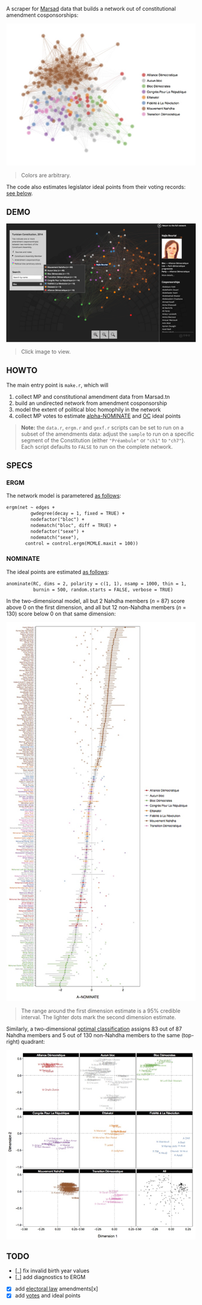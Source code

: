 A scraper for [Marsad](http://www.marsad.tn) data that builds a network out of constitutional amendment cosponsorships:

![](plots/constitution_network.jpg)

> Colors are arbitrary.

The code also estimates legislator ideal points from their voting records: [see below](#nominate).

## DEMO

[![](plots/demo.png)](http://briatte.org/marsad/)

> Click image to view.

## HOWTO

The main entry point is `make.r`, which will

1. collect MP and constitutional amendment data from Marsad.tn
2. build an undirected network from amendment cosponsorship
3. model the extent of political bloc homophily in the network
4. collect MP votes to estimate [alpha-NOMINATE](http://cran.r-project.org/web/packages/anominate/) and [OC](http://cran.r-project.org/web/packages/oc/) ideal points

> __Note:__ the `data.r`, `ergm.r` and `gexf.r` scripts can be set to run on a subset of the amendments data: adjust the `sample` to run on a specific segment of the Constitution (either `"Préambule"` or `"ch1"` to `"ch7"`). Each script defaults to `FALSE` to run on the complete network.

## SPECS

### ERGM

The network model is parametered [as follows](https://github.com/briatte/marsad/blob/master/code/ergm.r#L21-L27):

```{S}
ergm(net ~ edges +
         gwdegree(decay = 1, fixed = TRUE) +
         nodefactor("bloc") +
         nodematch("bloc", diff = TRUE) + 
         nodefactor("sexe") +
         nodematch("sexe"),
       control = control.ergm(MCMLE.maxit = 100))
```

### NOMINATE

The ideal points are estimated [as follows](https://github.com/briatte/marsad/blob/master/code/vote.r#L228-L229):

```{S}
anominate(RC, dims = 2, polarity = c(1, 1), nsamp = 1000, thin = 1,
          burnin = 500, random.starts = FALSE, verbose = TRUE)
```

In the two-dimensional model, all but 2 Nahdha members (_n_ = 87) score above 0 on the first dimension, and all but 12 non-Nahdha members (_n_ = 130) score below 0 on that same dimension:

![](plots/idealpoints.jpg)

> The range around the first dimension estimate is a 95% credible interval. The lighter dots mark the second dimension estimate.

Similarly, a two-dimensional [optimal classification][oc] assigns 83 out of 87 Nahdha members and 5 out of 130 non-Nahdha members to the same (top-right) quadrant:

![](plots/oc_2d.jpg)

[oc]: https://github.com/briatte/marsad/blob/master/code/vote.r#L201

## TODO

* [_] fix invalid birth year values
* [_] add diagnostics to ERGM
* [x] add [electoral law](http://www.marsad.tn/fr/loi_electorale/index) amendments[x]
* [x] add [votes](http://www.marsad.tn/fr/votes) and ideal points
